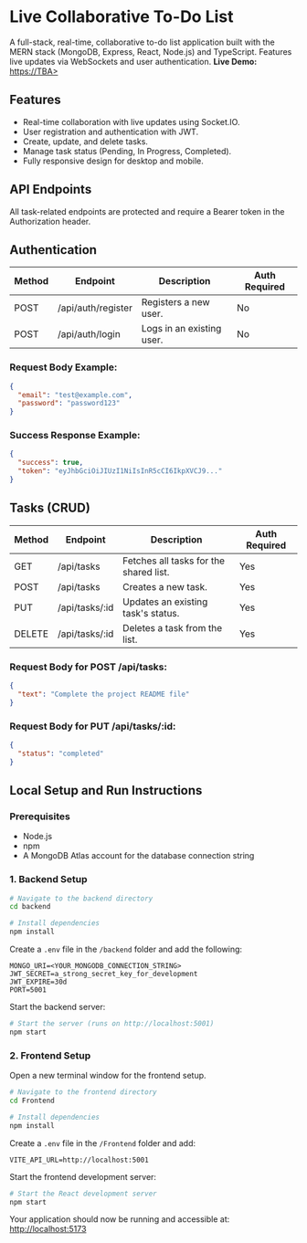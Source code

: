# Live Collaborative To-Do List

A full-stack, real-time, collaborative to-do list application built with the MERN stack (MongoDB, Express, React, Node.js) and TypeScript. Features live updates via WebSockets and user authentication.
**Live Demo:** [https://TBA>](https://TBA)

## Features

- Real-time collaboration with live updates using Socket.IO.
- User registration and authentication with JWT.
- Create, update, and delete tasks.
- Manage task status (Pending, In Progress, Completed).
- Fully responsive design for desktop and mobile.

## API Endpoints

All task-related endpoints are protected and require a Bearer token in the Authorization header.

## Authentication

| Method | Endpoint           | Description               | Auth Required |
| ------ | ------------------ | ------------------------- | ------------- |
| POST   | /api/auth/register | Registers a new user.     | No            |
| POST   | /api/auth/login    | Logs in an existing user. | No            |

### Request Body Example:

```json
{
  "email": "test@example.com",
  "password": "password123"
}
```

### Success Response Example:

```json
{
  "success": true,
  "token": "eyJhbGciOiJIUzI1NiIsInR5cCI6IkpXVCJ9..."
}
```

## Tasks (CRUD)

| Method | Endpoint        | Description                            | Auth Required |
| ------ | --------------- | -------------------------------------- | ------------- |
| GET    | /api/tasks      | Fetches all tasks for the shared list. | Yes           |
| POST   | /api/tasks      | Creates a new task.                    | Yes           |
| PUT    | /api/tasks/\:id | Updates an existing task's status.     | Yes           |
| DELETE | /api/tasks/\:id | Deletes a task from the list.          | Yes           |

### Request Body for POST /api/tasks:

```json
{
  "text": "Complete the project README file"
}
```

### Request Body for PUT /api/tasks/\:id:

```json
{
  "status": "completed"
}
```

## Local Setup and Run Instructions

### Prerequisites

- Node.js
- npm
- A MongoDB Atlas account for the database connection string

### 1. Backend Setup

```bash
# Navigate to the backend directory
cd backend

# Install dependencies
npm install
```

Create a `.env` file in the `/backend` folder and add the following:

```
MONGO_URI=<YOUR_MONGODB_CONNECTION_STRING>
JWT_SECRET=a_strong_secret_key_for_development
JWT_EXPIRE=30d
PORT=5001
```

Start the backend server:

```bash
# Start the server (runs on http://localhost:5001)
npm start
```

### 2. Frontend Setup

Open a new terminal window for the frontend setup.

```bash
# Navigate to the frontend directory
cd Frontend

# Install dependencies
npm install
```

Create a `.env` file in the `/Frontend` folder and add:

```
VITE_API_URL=http://localhost:5001
```

Start the frontend development server:

```bash
# Start the React development server
npm start
```

Your application should now be running and accessible at:
[http://localhost:5173](http://localhost:5173)
